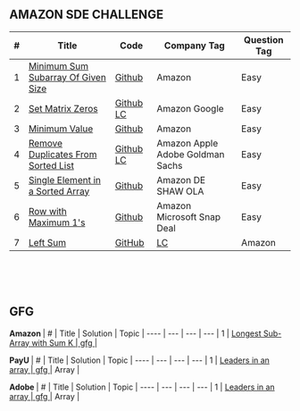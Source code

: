 
## AMAZON SDE CHALLENGE

 | #  | Title | Code | Company Tag | Question Tag
  ----| ---   | ---  | --- |---|
  1   |   <a href="https://www.codingninjas.com/codestudio/problems/find-minimum-sum-subarray-of-given-size_873368?topList=amazon-sde-challenge"> Minimum Sum Subarray Of Given Size | <a href="https://github.com/Pritanjan/Question/blob/main/CN%20AMAZON%20SDE%20CHALLENGE/1%20Minimum%20Sum%20Subarray%20Of%20Given%20Size%20-%20Coding%20Ninjas%20Codestudio.cpp"> Github </a> | Amazon | Easy
  2   |   <a href="https://www.codingninjas.com/codestudio/problems/set-matrix-zeros_3846774?topList=amazon-sde-challenge"> Set Matrix Zeros | <a href="https://github.com/Pritanjan/Question/blob/main/CN%20AMAZON%20SDE%20CHALLENGE/2%2073.%20Set%20Matrix%20Zeroes.cpp"> Github </a> <a href="https://leetcode.com/problems/set-matrix-zeroes/discuss/2508791/C%2B%2B-Solution-with-explanation"> LC | Amazon Google | Easy
  3   |   <a href="https://www.codingninjas.com/codestudio/problems/minimum-value_975388?topList=amazon-sde-challenge"> Minimum Value | <a href="https://github.com/Pritanjan/Question/blob/main/CN%20AMAZON%20SDE%20CHALLENGE/3%20Minimum%20Value.cpp"> Github </a> | Amazon | Easy
  4   |   <a href="https://www.codingninjas.com/codestudio/problems/unique-sorted-list_2420283?topList=amazon-sde-challenge"> Remove Duplicates From Sorted List | <a href="https://github.com/Pritanjan/Question/blob/main/CN%20AMAZON%20SDE%20CHALLENGE/4%2083.%20Remove%20Duplicates%20from%20Sorted%20List"> Github </a> <a href="https://leetcode.com/problems/remove-duplicates-from-sorted-list/discuss/2001839/c-solution-easy"> LC | Amazon Apple Adobe Goldman Sachs | Easy
  5   |   <a href="https://www.codingninjas.com/codestudio/problems/unique-element-in-sorted-array_1112654?topList=amazon-sde-challenge&leftPanelTab=0"> Single Element in a Sorted Array | <a href="https://github.com/Pritanjan/Question/blob/main/CN%20AMAZON%20SDE%20CHALLENGE/5%20540.%20Single%20Element%20in%20a%20Sorted%20Array.cpp"> Github | Amazon DE SHAW OLA | Easy
  6   |   <a href= "https://www.codingninjas.com/codestudio/problems/row-with-maximum-1-s_1112656?topList=amazon-sde-challenge&leftPanelTab=0"> Row with Maximum 1's | <a href="https://github.com/Pritanjan/Question/blob/main/CN%20AMAZON%20SDE%20CHALLENGE/6%20Row%20with%20Maximum%201's.cpp"> Github | Amazon Microsoft Snap Deal | Easy
  7   |   <a href="https://www.codingninjas.com/codestudio/problems/left-sum_920380?topList=amazon-sde-challenge&leftPanelTab=0"> Left Sum | <a href="https://github.com/Pritanjan/Question/blob/main/CN%20AMAZON%20SDE%20CHALLENGE/7%20404.%20Sum%20of%20Left%20Leaves.cpp"> GitHub | <a href="https://leetcode.com/problems/sum-of-left-leaves/discuss/2100916/c-0ms-solution"> LC | Amazon | Easy 









<br><br><br>
 








## GFG


 <b> Amazon </b>
 | #  | Title | Solution | Topic |
 ----  | --- | --- | --- |
  1  |   <a href="https://practice.geeksforgeeks.org/problems/longest-sub-array-with-sum-k0809/1"> Longest Sub-Array with Sum K  | <a href="https://www.geeksforgeeks.org/longest-sub-array-sum-k/"> gfg  </a> |
  
  
  <b> PayU </b>
  | #  | Title | Solution | Topic |
  ----  | --- | --- | --- |
  1  |   <a href="https://practice.geeksforgeeks.org/problems/leaders-in-an-array-1587115620/1"> Leaders in an array  | <a href="https://www.geeksforgeeks.org/leaders-in-an-array/"> gfg  </a> | Array |
  
  
  <b> Adobe </b>
| #  | Title | Solution | Topic |
  ----  | --- | --- | --- |
  1  |   <a href="https://practice.geeksforgeeks.org/problems/leaders-in-an-array-1587115620/1"> Leaders in an array  | <a href="https://www.geeksforgeeks.org/leaders-in-an-array/"> gfg  </a> | Array |
